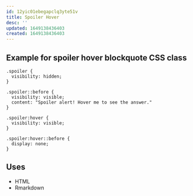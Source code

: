 ```yaml
---
id: 12yic01ebegapclq3yte51v
title: Spoiler Hover
desc: ''
updated: 1649138436403
created: 1649138436403
---
```

## Example for spoiler hover blockquote CSS class

```{css, echo=FALSE}
.spoiler {
  visibility: hidden;
}

.spoiler::before {
  visibility: visible;
  content: "Spoiler alert! Hover me to see the answer."
}

.spoiler:hover {
  visibility: visible;
}

.spoiler:hover::before {
  display: none;
}
```
## Uses

- HTML
- Rmarkdown
